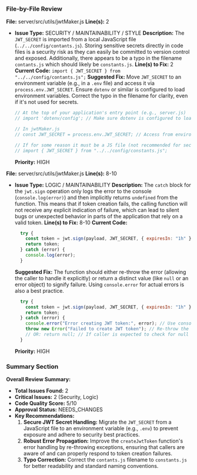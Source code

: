 ### File-by-File Review

**File:** server/src/utils/jwtMaker.js
**Line(s):** 2
- **Issue Type:** SECURITY / MAINTAINABILITY / STYLE
  **Description:** The `JWT_SECRET` is imported from a local JavaScript file (`../../config/contants.js`). Storing sensitive secrets directly in code files is a security risk as they can easily be committed to version control and exposed. Additionally, there appears to be a typo in the filename `contants.js` which should likely be `constants.js`.
  **Line(s) to Fix:** 2
  **Current Code:** `import { JWT_SECRET } from "../../config/contants.js";`
  **Suggested Fix:** Move `JWT_SECRET` to an environment variable (e.g., in a `.env` file) and access it via `process.env.JWT_SECRET`. Ensure `dotenv` or similar is configured to load environment variables. Correct the typo in the filename for clarity, even if it's not used for secrets.
  ```javascript
  // At the top of your application's entry point (e.g., server.js)
  // import 'dotenv/config'; // Make sure dotenv is configured to load .env variables

  // In jwtMaker.js
  // const JWT_SECRET = process.env.JWT_SECRET; // Access from environment variables

  // If for some reason it must be a JS file (not recommended for secrets), correct the typo:
  // import { JWT_SECRET } from "../../config/constants.js";
  ```
  **Priority:** HIGH

**File:** server/src/utils/jwtMaker.js
**Line(s):** 8-10
- **Issue Type:** LOGIC / MAINTAINABILITY
  **Description:** The `catch` block for the `jwt.sign` operation only logs the error to the console (`console.log(error)`) and then implicitly returns `undefined` from the function. This means that if token creation fails, the calling function will not receive any explicit indication of failure, which can lead to silent bugs or unexpected behavior in parts of the application that rely on a valid token.
  **Line(s) to Fix:** 8-10
  **Current Code:**
  ```javascript
    try {
      const token = jwt.sign(payload, JWT_SECRET, { expiresIn: "1h" });
      return token;
    } catch (error) {
      console.log(error);
    }
  ```
  **Suggested Fix:** The function should either re-throw the error (allowing the caller to handle it explicitly) or return a distinct value (like `null` or an error object) to signify failure. Using `console.error` for actual errors is also a best practice.
  ```javascript
    try {
      const token = jwt.sign(payload, JWT_SECRET, { expiresIn: "1h" });
      return token;
    } catch (error) {
      console.error("Error creating JWT token:", error); // Use console.error for errors
      throw new Error("Failed to create JWT token"); // Re-throw the error for proper handling upstream
      // OR: return null; // If caller is expected to check for null
    }
  ```
  **Priority:** HIGH

### Summary Section
**Overall Review Summary:**
- **Total Issues Found:** 2
- **Critical Issues:** 2 (Security, Logic)
- **Code Quality Score:** 5/10
- **Approval Status:** NEEDS_CHANGES
- **Key Recommendations:**
    1.  **Secure JWT Secret Handling:** Migrate the `JWT_SECRET` from a JavaScript file to an environment variable (e.g., `.env`) to prevent exposure and adhere to security best practices.
    2.  **Robust Error Propagation:** Improve the `createJwtToken` function's error handling by re-throwing exceptions, ensuring that callers are aware of and can properly respond to token creation failures.
    3.  **Typo Correction:** Correct the `contants.js` filename to `constants.js` for better readability and standard naming conventions.